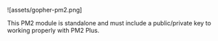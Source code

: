![assets/gopher-pm2.png]

This PM2 module is standalone and must include a public/private key to working properly with PM2 Plus.